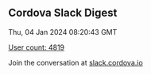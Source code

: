 ## Cordova Slack Digest
Thu, 04 Jan 2024 08:20:43 GMT

[User count: 4819](https://cordova.slack.com/)


Join the conversation at [slack.cordova.io](http://slack.cordova.io/)
